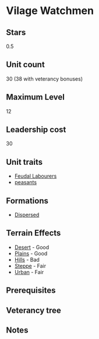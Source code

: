 # Vilage Watchmen

## Stars
0.5

## Unit count
30 (38 with veterancy bonuses)

## Maximum Level
12

## Leadership cost
30

## Unit traits
* [Feudal Labourers](../../unit-traits/feudal-labourers.md)
* [peasants](../../unit-traits/peasants.md)

## Formations
* [Dispersed](../../formations/dispersed.md)

## Terrain Effects
* [Desert](../../terrain-effects/desert) - Good
* [Plains](../../terrain-effects/plains) - Good
* [Hills](../../terrain-effects/hills) - Bad
* [Steppe](../../terrain-effects/steppe) - Fair
* [Urban](../../terrain-effects/urban) - Fair

## Prerequisites

## Veterancy tree

## Notes
